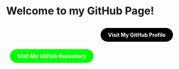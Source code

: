 <!DOCTYPE html>
<html>
<head>
  <title>My GitHub Page</title>
  <style>
    .button {
      display: inline-block;
      padding: 10px 20px;
      border-radius: 20px;
      text-decoration: none;
      font-weight: bold;
      text-align: center;
      color: #ffffff;
      cursor: pointer;
      margin: 10px;
      border: none; /* Added to remove the border */
    }

    .youtube-button {
      background-color: #ff0000;
    }

    .github-button {
      background-color: #000000;
    }

    .chatgpt-button {
      background-color: #00ff00;
    }
  </style>
</head>
<body>
  <h1>Welcome to my GitHub Page!</h1>

  <a href="https://youtube.com/@enderlite_" target="_blank" class="button youtube-button">
    Visit My YouTube Channel
  </a>

  <a href="https://github.com/Enderlite" target="_blank" class="button github-button">
    Visit My GitHub Profile
  </a>

  <a href="https://github.com/AIbruteforcer/" target="_blank" class="button chatgpt-button">
    Visit My GitHub Repository
  </a>
</body>
</html>
